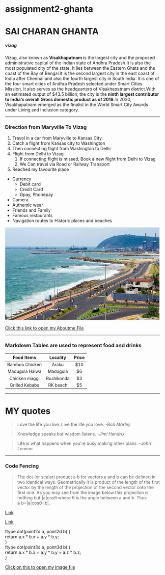 # assignment2-ghanta
# SAI CHARAN GHANTA
##### vizag

Vizag, also known as **Visakhapatnam** is the largest city and the proposed administrative capital of the Indian state of Andhra Pradesh.It is also the most populated city of the state. It lies between the Eastern Ghats and the coast of the Bay of Bengal.It is the second largest city in the east coast of India after Chennai and also the fourth largest city in South India. It is one of the four smart cities of Andhra Pradesh selected under Smart Cities Mission.
It also serves as the headquarters of Visakhapatnam district.With an estimated output of $43.5 billion, the city is the **ninth largest contributor to India's overall Gross domestic product as of 2016**.In 2020, Visakhapatnam emerged as the finalist in the World Smart City Awards under Living and Inclusion category.

***

### Direction from Maryville To Vizag

1. Travel in a car from Maryville to Kansas City
2. Catch a flight from Kansas city to Washington
3. Then connecting flight from Washington to Delhi
4. Flight from Delhi to Vizag
    1. If connecting flight is missed, Book a new flight from Delhi to Vizag 
    2. We Can travel via Road or Railway Transport
5. Reached my favourite place

- Currency
    - Debit card
    - Credit Card
    - Gpay, Phonepay
- Camera
- Authentic wear
- Friends and Family
- Famous restaurants
- Navigation routes to Historic places and beaches

![Image](vizag.jpg)

[Click this link to open my Aboutme File](https://github.com/CharanGhanta/assignment2-ghanta/blob/a131eab0e013c87dceaf6b93e65fc7839e228c0d/AboutMe.md)



***

### Markdown Tables are used to represent food and drinks

| Food Items | Locality | Price |  
| :---: | :---: | :---: |  
| Bamboo Chicken | Araku | $10 |  
| Madugula Halwa | Madugula | $6 |  
| Chicken maggi | Rushikonda | $3 |  
| Grilled Kebabs | RK beach | $5 |  

***

# MY quotes

> Love the life you live, Live the life you love. -*Bob Marley*

> Knowledge speaks but wisdom listens. *-Jimi Hendrix*

> Life is what happens when you're busy making other plans. -*John Lennon*

***

### Code Fencing

> The dot (or scalar) product a⋅b for vectors a and b can be defined in two identical ways. Geometrically it is product of the length of the first vector by the length of the projection of the second vector onto the first one. As you may see from the image below this projection is nothing but |a|cosθ where θ is the angle between a and b. Thus a⋅b=|a|cosθ⋅|b|.

[Link](https://cp-algorithms.com/geometry/basic-geometry.html)

[Link](https://cp-algorithms.com/geometry/basic-geometry.html)

ftype dot(point2d a, point2d b) {  
    return a.x * b.x + a.y * b.y;  
}  
ftype dot(point3d a, point3d b) {  
    return a.x * b.x + a.y * b.y + a.z * b.z;  
}  






[Click on this to open my Image file](vizag.jpg)